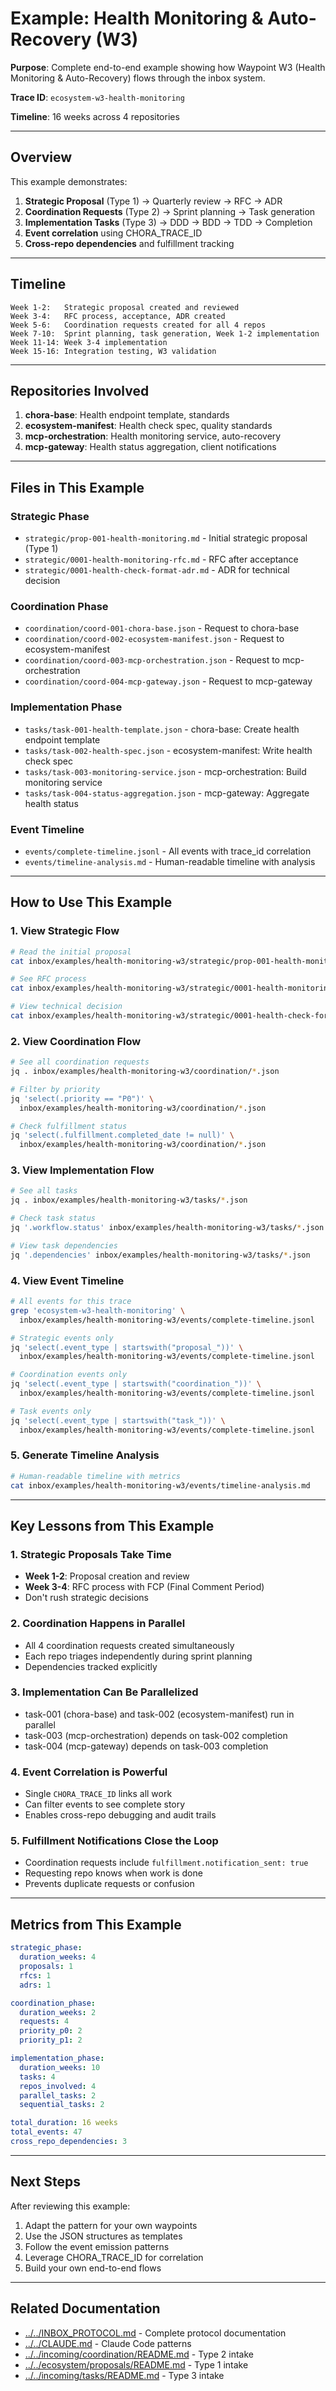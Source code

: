 # Example: Health Monitoring & Auto-Recovery (W3)

**Purpose**: Complete end-to-end example showing how Waypoint W3 (Health Monitoring & Auto-Recovery) flows through the inbox system.

**Trace ID**: `ecosystem-w3-health-monitoring`

**Timeline**: 16 weeks across 4 repositories

---

## Overview

This example demonstrates:
1. **Strategic Proposal** (Type 1) → Quarterly review → RFC → ADR
2. **Coordination Requests** (Type 2) → Sprint planning → Task generation
3. **Implementation Tasks** (Type 3) → DDD → BDD → TDD → Completion
4. **Event correlation** using CHORA_TRACE_ID
5. **Cross-repo dependencies** and fulfillment tracking

---

## Timeline

```
Week 1-2:   Strategic proposal created and reviewed
Week 3-4:   RFC process, acceptance, ADR created
Week 5-6:   Coordination requests created for all 4 repos
Week 7-10:  Sprint planning, task generation, Week 1-2 implementation
Week 11-14: Week 3-4 implementation
Week 15-16: Integration testing, W3 validation
```

---

## Repositories Involved

1. **chora-base**: Health endpoint template, standards
2. **ecosystem-manifest**: Health check spec, quality standards
3. **mcp-orchestration**: Health monitoring service, auto-recovery
4. **mcp-gateway**: Health status aggregation, client notifications

---

## Files in This Example

### Strategic Phase
- `strategic/prop-001-health-monitoring.md` - Initial strategic proposal (Type 1)
- `strategic/0001-health-monitoring-rfc.md` - RFC after acceptance
- `strategic/0001-health-check-format-adr.md` - ADR for technical decision

### Coordination Phase
- `coordination/coord-001-chora-base.json` - Request to chora-base
- `coordination/coord-002-ecosystem-manifest.json` - Request to ecosystem-manifest
- `coordination/coord-003-mcp-orchestration.json` - Request to mcp-orchestration
- `coordination/coord-004-mcp-gateway.json` - Request to mcp-gateway

### Implementation Phase
- `tasks/task-001-health-template.json` - chora-base: Create health endpoint template
- `tasks/task-002-health-spec.json` - ecosystem-manifest: Write health check spec
- `tasks/task-003-monitoring-service.json` - mcp-orchestration: Build monitoring service
- `tasks/task-004-status-aggregation.json` - mcp-gateway: Aggregate health status

### Event Timeline
- `events/complete-timeline.jsonl` - All events with trace_id correlation
- `events/timeline-analysis.md` - Human-readable timeline with analysis

---

## How to Use This Example

### 1. View Strategic Flow
```bash
# Read the initial proposal
cat inbox/examples/health-monitoring-w3/strategic/prop-001-health-monitoring.md

# See RFC process
cat inbox/examples/health-monitoring-w3/strategic/0001-health-monitoring-rfc.md

# View technical decision
cat inbox/examples/health-monitoring-w3/strategic/0001-health-check-format-adr.md
```

### 2. View Coordination Flow
```bash
# See all coordination requests
jq . inbox/examples/health-monitoring-w3/coordination/*.json

# Filter by priority
jq 'select(.priority == "P0")' \
  inbox/examples/health-monitoring-w3/coordination/*.json

# Check fulfillment status
jq 'select(.fulfillment.completed_date != null)' \
  inbox/examples/health-monitoring-w3/coordination/*.json
```

### 3. View Implementation Flow
```bash
# See all tasks
jq . inbox/examples/health-monitoring-w3/tasks/*.json

# Check task status
jq '.workflow.status' inbox/examples/health-monitoring-w3/tasks/*.json

# View task dependencies
jq '.dependencies' inbox/examples/health-monitoring-w3/tasks/*.json
```

### 4. View Event Timeline
```bash
# All events for this trace
grep 'ecosystem-w3-health-monitoring' \
  inbox/examples/health-monitoring-w3/events/complete-timeline.jsonl

# Strategic events only
jq 'select(.event_type | startswith("proposal_"))' \
  inbox/examples/health-monitoring-w3/events/complete-timeline.jsonl

# Coordination events only
jq 'select(.event_type | startswith("coordination_"))' \
  inbox/examples/health-monitoring-w3/events/complete-timeline.jsonl

# Task events only
jq 'select(.event_type | startswith("task_"))' \
  inbox/examples/health-monitoring-w3/events/complete-timeline.jsonl
```

### 5. Generate Timeline Analysis
```bash
# Human-readable timeline with metrics
cat inbox/examples/health-monitoring-w3/events/timeline-analysis.md
```

---

## Key Lessons from This Example

### 1. Strategic Proposals Take Time
- **Week 1-2**: Proposal creation and review
- **Week 3-4**: RFC process with FCP (Final Comment Period)
- Don't rush strategic decisions

### 2. Coordination Happens in Parallel
- All 4 coordination requests created simultaneously
- Each repo triages independently during sprint planning
- Dependencies tracked explicitly

### 3. Implementation Can Be Parallelized
- task-001 (chora-base) and task-002 (ecosystem-manifest) run in parallel
- task-003 (mcp-orchestration) depends on task-002 completion
- task-004 (mcp-gateway) depends on task-003 completion

### 4. Event Correlation is Powerful
- Single `CHORA_TRACE_ID` links all work
- Can filter events to see complete story
- Enables cross-repo debugging and audit trails

### 5. Fulfillment Notifications Close the Loop
- Coordination requests include `fulfillment.notification_sent: true`
- Requesting repo knows when work is done
- Prevents duplicate requests or confusion

---

## Metrics from This Example

```yaml
strategic_phase:
  duration_weeks: 4
  proposals: 1
  rfcs: 1
  adrs: 1

coordination_phase:
  duration_weeks: 2
  requests: 4
  priority_p0: 2
  priority_p1: 2

implementation_phase:
  duration_weeks: 10
  tasks: 4
  repos_involved: 4
  parallel_tasks: 2
  sequential_tasks: 2

total_duration: 16 weeks
total_events: 47
cross_repo_dependencies: 3
```

---

## Next Steps

After reviewing this example:
1. Adapt the pattern for your own waypoints
2. Use the JSON structures as templates
3. Follow the event emission patterns
4. Leverage CHORA_TRACE_ID for correlation
5. Build your own end-to-end flows

---

## Related Documentation

- [../../INBOX_PROTOCOL.md](../../INBOX_PROTOCOL.md) - Complete protocol documentation
- [../../CLAUDE.md](../../CLAUDE.md) - Claude Code patterns
- [../../incoming/coordination/README.md](../../incoming/coordination/README.md) - Type 2 intake
- [../../ecosystem/proposals/README.md](../../ecosystem/proposals/README.md) - Type 1 intake
- [../../incoming/tasks/README.md](../../incoming/tasks/README.md) - Type 3 intake
